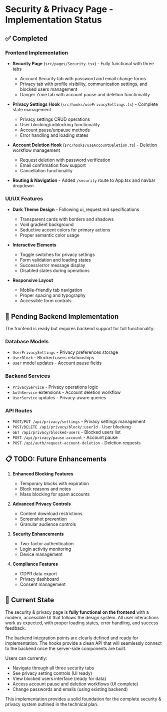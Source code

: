 # Security & Privacy Page - Implementation Status

## ✅ Completed

### Frontend Implementation
- **Security Page** (`src/pages/Security.tsx`) - Fully functional with three tabs
  - Account Security tab with password and email change forms
  - Privacy tab with profile visibility, communication settings, and blocked users management
  - Danger Zone tab with account pause and deletion functionality

- **Privacy Settings Hook** (`src/hooks/usePrivacySettings.ts`) - Complete state management
  - Privacy settings CRUD operations
  - User blocking/unblocking functionality  
  - Account pause/unpause methods
  - Error handling and loading states

- **Account Deletion Hook** (`src/hooks/useAccountDeletion.ts`) - Deletion workflow management
  - Request deletion with password verification
  - Email confirmation flow support
  - Cancellation functionality

- **Routing & Navigation** - Added `/security` route to App.tsx and navbar dropdown

### UI/UX Features
- **Dark Theme Design** - Following ui_request.md specifications
  - Transparent cards with borders and shadows
  - Void gradient background
  - Seductive accent colors for primary actions
  - Proper semantic color usage

- **Interactive Elements**
  - Toggle switches for privacy settings
  - Form validation and loading states
  - Success/error message display
  - Disabled states during operations

- **Responsive Layout**
  - Mobile-friendly tab navigation
  - Proper spacing and typography
  - Accessible form controls

## 🔄 Pending Backend Implementation

The frontend is ready but requires backend support for full functionality:

### Database Models
- `UserPrivacySettings` - Privacy preferences storage
- `UserBlock` - Blocked users relationships  
- `User` model updates - Account pause fields

### Backend Services
- `PrivacyService` - Privacy operations logic
- `AuthService` extensions - Account deletion workflow
- `UserService` updates - Privacy-aware queries

### API Routes
- `POST/PUT /api/privacy/settings` - Privacy settings management
- `POST/DELETE /api/privacy/block/:userId` - User blocking
- `GET /api/privacy/blocked-users` - Blocked users list
- `POST /api/privacy/pause-account` - Account pause
- `POST /api/auth/request-account-deletion` - Deletion requests

## 📋 TODO: Future Enhancements

1. **Enhanced Blocking Features**
   - Temporary blocks with expiration
   - Block reasons and notes
   - Mass blocking for spam accounts

2. **Advanced Privacy Controls**
   - Content download restrictions
   - Screenshot prevention
   - Granular audience controls

3. **Security Enhancements**
   - Two-factor authentication
   - Login activity monitoring
   - Device management

4. **Compliance Features**
   - GDPR data export
   - Privacy dashboard
   - Consent management

## 🎯 Current State

The security & privacy page is **fully functional on the frontend** with a modern, accessible UI that follows the design system. All user interactions work as expected, with proper loading states, error handling, and success feedback.

The backend integration points are clearly defined and ready for implementation. The hooks provide a clean API that will seamlessly connect to the backend once the server-side components are built.

Users can currently:
- Navigate through all three security tabs
- See privacy setting controls (UI ready)
- View blocked users interface (ready for data)
- Access account pause and deletion workflows (UI complete)
- Change passwords and emails (using existing backend)

This implementation provides a solid foundation for the complete security & privacy system outlined in the technical plan.
